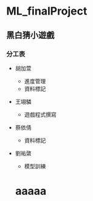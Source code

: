 # ML_finalProject

## 黑白猜小遊戲

### 分工表
- 胡加萱
    - 進度管理
    - 資料標記
- 王翊驎
    - 遊戲程式撰寫
- 蔡依倩
    - 資料標記
- 劉祐綮
    - 模型訓練

    # aaaaa